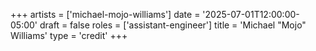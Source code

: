 +++
artists = ['michael-mojo-williams']
date = '2025-07-01T12:00:00-05:00'
draft = false
roles = ['assistant-engineer']
title = 'Michael "Mojo" Williams'
type = 'credit'
+++
